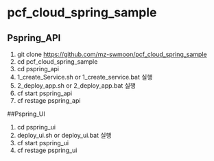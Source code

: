 # pcf_cloud_spring_sample

## Pspring_API 

1. git clone https://github.com/mz-swmoon/pcf_cloud_spring_sample
2. cd pcf_cloud_spring_sample
3. cd pspring_api
4. 1_create_Service.sh or 1_create_service.bat 실행
5. 2_deploy_app.sh or 2_deploy_app.bat 실행
6. cf start pspring_api 
7. cf restage pspring_api


##Pspring_UI

1. cd pspring_ui
2. deploy_ui.sh or deploy_ui.bat 실행
3. cf start pspring_ui
4. cf restage pspring_ui



